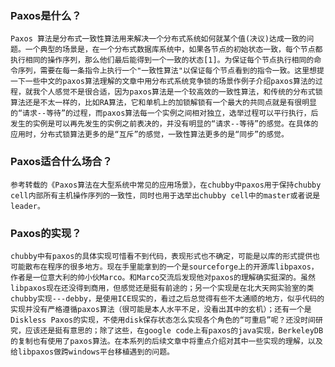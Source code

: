 ### Paxos是什么？
    Paxos 算法是分布式一致性算法用来解决一个分布式系统如何就某个值(决议)达成一致的问题。一个典型的场景是，在一个分布式数据库系统中，如果各节点的初始状态一致，每个节点都执行相同的操作序列，那么他们最后能得到一个一致的状态[1]。为保证每个节点执行相同的命令序列，需要在每一条指令上执行一个"一致性算法"以保证每个节点看到的指令一致。这里想提一下一些中文的paxos算法理解的文章中用分布式系统竞争锁的场景作例子介绍paxos算法的过程，就我个人感觉不是很合适，因为paxos算法是一个较高效的一致性算法，和传统的分布式锁算法还是不太一样的，比如RA算法，它和单机上的加锁解锁有一个最大的共同点就是有很明显的“请求--等待”的过程，而paxos算法每一个实例之间相对独立，选举过程可以平行执行，后发生的实例是可以再先发生的实例之前表决的，并没有明显的“请求--等待”的感觉。在具体的应用时，分布式锁算法更多的是“互斥”的感觉，一致性算法更多的是“同步”的感觉。
 
 
### Paxos适合什么场合？
    参考转载的《Paxos算法在大型系统中常见的应用场景》，在chubby中paxos用于保持chubby cell内部所有主机操作序列的一致性，同时也用于选举出chubby cell中的master或者说是leader。
 
 
### Paxos的实现？
    chubby中有paxos的具体实现可惜看不到代码，表现形式也不确定，可能是以库的形式提供也可能散布在程序的很多地方。现在手里能拿到的一个是sourceforge上的开源库libpaxos，作者是一位意大利的帅小伙Marco。和Marco交流后发现他对paxos的理解确实挺深的。虽然libpaxos现在还没得到商用，但感觉还是挺有前途的；另一个实现是在北大天网实验室的类chubby实现---debby，是使用ICE现实的，看过之后总觉得有些不太通顺的地方，似乎代码的实现并没有严格遵循paxos算法（很可能是本人水平不足，没看出其中的玄机）；还有一个是Diskless Paxos的实现，不使用disk保存状态怎么实现各个角色的“可重启”呢？还没时间研究，应该还是挺有意思的；除了这些，在google code上有paxos的java实现，BerkeleyDB的复制也有使用了paxos算法。在本系列的后续文章中将重点介绍对其中一些实现的理解，以及给libpaxos做跨windows平台移植遇到的问题。
